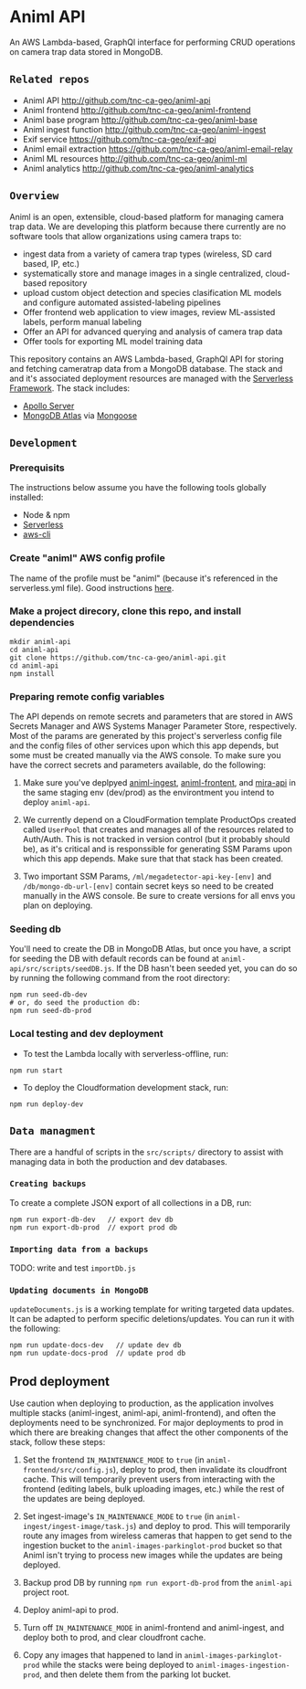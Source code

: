 # Animl API
An AWS Lambda-based, GraphQl interface for performing CRUD operations on camera 
trap data stored in MongoDB.

## `Related repos`

- Animl API               http://github.com/tnc-ca-geo/animl-api
- Animl frontend          http://github.com/tnc-ca-geo/animl-frontend
- Animl base program      http://github.com/tnc-ca-geo/animl-base
- Animl ingest function   http://github.com/tnc-ca-geo/animl-ingest
- Exif service            https://github.com/tnc-ca-geo/exif-api
- Animl email extraction  https://github.com/tnc-ca-geo/animl-email-relay
- Animl ML resources      http://github.com/tnc-ca-geo/animl-ml
- Animl analytics         http://github.com/tnc-ca-geo/animl-analytics

## `Overview`

Animl is an open, extensible, cloud-based platform for managing camera trap data.
We are developing this platform because there currently are no software tools that allow 
organizations using camera traps to:

- ingest data from a variety of camera trap types (wireless, SD card based, IP, etc.)
- systematically store and manage images in a single centralized, cloud-based repository
- upload custom object detection and species clasification ML models and configure 
automated assisted-labeling pipelines
- Offer frontend web application to view images, review ML-assisted labels, 
perform manual labeling
- Offer an API for advanced querying and analysis of camera trap data
- Offer tools for exporting ML model training data

This repository contains an AWS Lambda-based, GraphQl API for storing and 
fetching cameratrap data from a MongoDB database. The stack and and it's 
associated deployment resources are managed with the 
[Serverless Framework](serverless.com/). The stack includes:
- [Apollo Server](https://www.apollographql.com/docs/apollo-server/)
- [MongoDB Atlas](https://www.mongodb.com/cloud/atlas) via 
[Mongoose](https://mongoosejs.com/)

## `Development`

### Prerequisits
The instructions below assume you have the following tools globally installed:
- Node & npm
- [Serverless](https://www.serverless.com/framework/docs/getting-started/)
- [aws-cli](https://aws.amazon.com/cli/)

### Create "animl" AWS config profile
The name of the profile must be "animl" (because it's referenced in the 
serverless.yml file). Good instructions 
[here](https://www.serverless.com/framework/docs/providers/aws/guide/credentials/).

### Make a project direcory, clone this repo, and install dependencies
```
mkdir animl-api
cd animl-api
git clone https://github.com/tnc-ca-geo/animl-api.git
cd animl-api
npm install
```

### Preparing remote config variables
The API depends on remote secrets and parameters that are stored in AWS Secrets 
Manager and AWS Systems Manager Parameter Store, respectively. Most of the 
params are generated by this project's serverless config file and the 
config files of other services upon which this app depends, but some must be 
created manually via the AWS console. To make sure you have the correct secrets 
and parameters available, do the following: 

1. Make sure you've deplpyed [animl-ingest](http://github.com/tnc-ca-geo/animl-ingest), 
[animl-frontent](http://github.com/tnc-ca-geo/animl-frontend), 
and [mira-api](https://github.com/tnc-ca-geo/animl-ml/tree/master/api/mira) in the 
same staging env (dev/prod) as the environtment you intend to deploy `animl-api`.

2. We currently depend on a CloudFormation template ProductOps created called 
`UserPool` that creates and manages all of the resources related to Auth/Auth. 
This is not tracked in version control (but it probably should be), as it's 
critical and is responssible for generating SSM Params upon which this app 
depends. Make sure that that stack has been created. 

3. Two important SSM Params, `/ml/megadetector-api-key-[env]` and 
`/db/mongo-db-url-[env]` contain secret keys so need to be created manually in 
the AWS console. Be sure to create versions for all envs you plan on deploying.

### Seeding db
You'll need to create the DB in MongoDB Atlas, but once you have, a script for 
seeding the DB with default records can be found at
```animl-api/src/scripts/seedDB.js```. If the DB hasn't been seeded yet, 
you can do so by running the following command from the root directory:
```
npm run seed-db-dev 
# or, do seed the production db:
npm run seed-db-prod
```

### Local testing and dev deployment
- To test the Lambda locally with serverless-offline, run: 
```
npm run start
```

- To deploy the Cloudformation development stack, run: 
```
npm run deploy-dev
``` 

## `Data managment`
There are a handful of scripts in the `src/scripts/` directory to assist with 
managing data in both the production and dev databases.

### `Creating backups`
To create a complete JSON export of all collections in a DB, run:
```
npm run export-db-dev   // export dev db
npm run export-db-prod  // export prod db
```

### `Importing data from a backups`
TODO: write and test `importDb.js`

### `Updating documents in MongoDB`
`updateDocuments.js` is a working template for writing targeted data updates. 
It can be adapted to perform specific deletions/updates. You can run it with 
the following: 
```
npm run update-docs-dev   // update dev db
npm run update-docs-prod  // update prod db
```

## Prod deployment
Use caution when deploying to production, as the application involves multiple stacks (animl-ingest, animl-api, animl-frontend), and often the deployments need to be synchronized. For major deployments to prod in which there are breaking changes that affect the other components of the stack, follow these steps:

1. Set the frontend `IN_MAINTENANCE_MODE` to `true` (in `animl-frontend/src/config.js`), deploy to prod, then invalidate its cloudfront cache. This will temporarily prevent users from interacting with the frontend (editing labels, bulk uploading images, etc.) while the rest of the updates are being deployed.

2. Set ingest-image's `IN_MAINTENANCE_MODE` to `true` (in `animl-ingest/ingest-image/task.js`) and deploy to prod. This will temporarily route any images from wireless cameras that happen to get send to the ingestion bucket to the `animl-images-parkinglot-prod` bucket so that Animl isn't trying to process new images while the updates are being deployed.

3. Backup prod DB by running `npm run export-db-prod` from the `animl-api` project root.

4. Deploy animl-api to prod. 

5. Turn off `IN_MAINTENANCE_MODE` in animl-frontend and animl-ingest, and deploy both to prod, and clear cloudfront cache.

6. Copy any images that happened to land in `animl-images-parkinglot-prod` while the stacks were being deployed to `animl-images-ingestion-prod`, and then delete them from the parking lot bucket.
